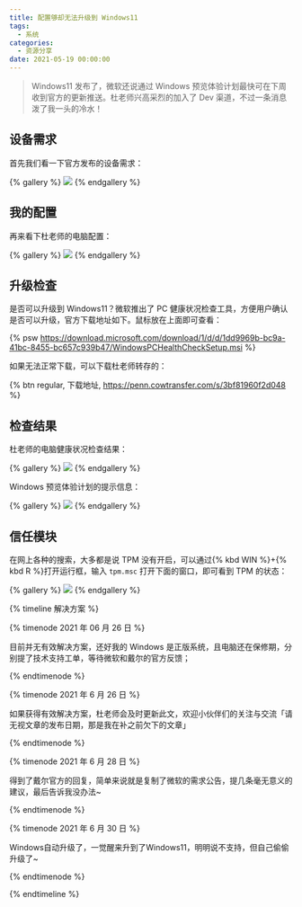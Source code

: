 ```yaml
---
title: 配置够却无法升级到 Windows11
tags:
  - 系统
categories:
  - 资源分享
date: 2021-05-19 00:00:00
---
```


> Windows11 发布了，微软还说通过 Windows 预览体验计划最快可在下周收到官方的更新推送。杜老师兴高采烈的加入了 Dev 渠道，不过一条消息泼了我一头的冷水！

<!-- more -->

## 设备需求

首先我们看一下官方发布的设备需求：

{% gallery %}
![](https://cdn.dusays.com/2021/05/343-1.jpg/1)
{% endgallery %}

## 我的配置

再来看下杜老师的电脑配置：

{% gallery %}
![](https://cdn.dusays.com/2021/05/343-2.jpg/1)
{% endgallery %}

## 升级检查

是否可以升级到 Windows11？微软推出了 PC 健康状况检查工具，方便用户确认是否可以升级，官方下载地址如下。鼠标放在上面即可查看：

{% psw https://download.microsoft.com/download/1/d/d/1dd9969b-bc9a-41bc-8455-bc657c939b47/WindowsPCHealthCheckSetup.msi %}

如果无法正常下载，可以下载杜老师转存的：

{% btn regular, 下载地址, https://penn.cowtransfer.com/s/3bf81960f2d048 %}

## 检查结果

杜老师的电脑健康状况检查结果：

{% gallery %}
![](https://cdn.dusays.com/2021/05/343-3.jpg/1)
{% endgallery %}

Windows 预览体验计划的提示信息：

{% gallery %}
![](https://cdn.dusays.com/2021/05/343-4.jpg/1)
{% endgallery %}

## 信任模块

在网上各种的搜索，大多都是说 TPM 没有开启，可以通过{% kbd WIN %}+{% kbd R %}打开运行框，输入 `tpm.msc` 打开下面的窗口，即可看到 TPM 的状态：

{% gallery %}
![](https://cdn.dusays.com/2021/05/343-5.jpg/1)
{% endgallery %}

{% timeline 解决方案 %}

{% timenode 2021 年 06 月 26 日 %}

目前并无有效解决方案，还好我的 Windows 是正版系统，且电脑还在保修期，分别提了技术支持工单，等待微软和戴尔的官方反馈；

{% endtimenode %}

{% timenode 2021 年 6 月 26 日 %}

如果获得有效解决方案，杜老师会及时更新此文，欢迎小伙伴们的关注与交流「请无视文章的发布日期，那是我在补之前欠下的文章」

{% endtimenode %}

{% timenode 2021 年 6 月 28 日 %}

得到了戴尔官方的回复，简单来说就是复制了微软的需求公告，提几条毫无意义的建议，最后告诉我没办法~

{% endtimenode %}

{% timenode 2021 年 6 月 30 日 %}

Windows自动升级了，一觉醒来升到了Windows11，明明说不支持，但自己偷偷升级了~

{% endtimenode %}

{% endtimeline %}
